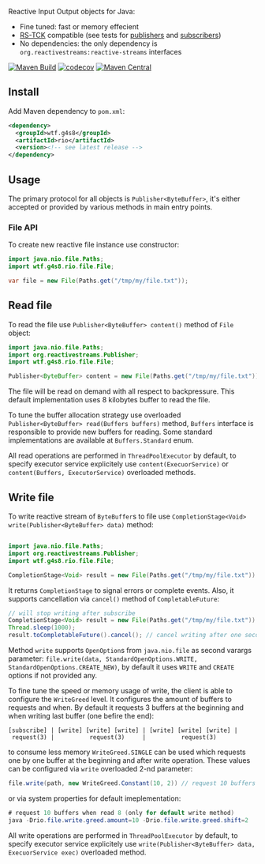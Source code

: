 Reactive Input Output objects for Java:
 - Fine tuned: fast or memory effecient
 - [RS-TCK](https://github.com/reactive-streams/reactive-streams-jvm/tree/master/tck) compatible (see tests for [publishers](https://github.com/g4s8/rio/blob/master/src/test/java/wtf/g4s8/rio/file/ReadFlowTest.java) and [subscribers](https://github.com/g4s8/rio/blob/master/src/test/java/wtf/g4s8/rio/file/WriteSubscriberTest.java))
 - No dependencies: the only dependency is `org.reactivestreams:reactive-streams` interfaces

[![Maven Build](https://github.com/g4s8/rio/workflows/Maven%20Build/badge.svg)](https://github.com/g4s8/rio/actions?query=workflow%3A%22Maven+Build%22)
[![codecov](https://codecov.io/gh/g4s8/rio/branch/master/graph/badge.svg)](https://codecov.io/gh/g4s8/rio)
[![Maven Central](https://img.shields.io/maven-central/v/wtf.g4s8/rio.svg)](https://maven-badges.herokuapp.com/maven-central/wtf.g4s8/rio)

## Install

Add Maven dependency to `pom.xml`:
```xml
<dependency>
  <groupId>wtf.g4s8</groupId>
  <artifactId>rio</artifactId>
  <version><!-- see latest release -->
</dependency>
```

## Usage

The primary protocol for all objects is `Publisher<ByteBuffer>`, it's either accepted or provided
by various methods in main entry points.

### File API

To create new reactive file instance use constructor:
```java
import java.nio.file.Paths;
import wtf.g4s8.rio.file.File;

var file = new File(Paths.get("/tmp/my/file.txt"));
```

## Read file

To read the file use `Publisher<ByteBuffer> content()` method of `File` object:
```java
import java.nio.file.Paths;
import org.reactivestreams.Publisher;
import wtf.g4s8.rio.file.File;

Publisher<ByteBuffer> content = new File(Paths.get("/tmp/my/file.txt")).content();
```

The file will be read on demand with all respect to backpressure.
This default implementation uses 8 kilobytes buffer to read the file.

To tune the buffer allocation strategy use overloaded `Publisher<ByteBuffer> read(Buffers buffers)` method,
`Buffers` interface is responsible to provide new buffers for reading. Some standard implementations are
available at `Buffers.Standard` enum.

All read operations are performed in `ThreadPoolExecutor` by default, to specify executor service explicitely use
`content(ExecuorService)` or `content(Buffers, ExecutorService)` overloaded methods.

## Write file

To write reactive stream of `ByteBuffer`s to file use `CompletionStage<Void> write(Publisher<ByteBuffer> data)`
method:

```java

import java.nio.file.Paths;
import org.reactivestreams.Publisher;
import wtf.g4s8.rio.file.File;

CompletionStage<Void> result = new File(Paths.get("/tmp/my/file.txt")).write(data);
```
It returns `CompletionStage` to signal errors or complete events. Also, it supports cancellation via
`cancel()` method of `CompletableFuture`:
```java
// will stop writing after subscribe
CompletionStage<Void> result = new File(Paths.get("/tmp/my/file.txt")).write(data);
Thread.sleep(1000);
result.toCompletableFuture().cancel(); // cancel writing after one second
```

Method `write` supports `OpenOption`s from `java.nio.file` as second varargs parameter:
`file.write(data, StandardOpenOptions.WRITE, StandardOpenOptions.CREATE_NEW)`, by default it uses
`WRITE` and `CREATE` options if not provided any.

To fine tune the speed or memory usage of write, the client is able to configure the `WriteGreed` level.
It configures the amount of buffers to requests and when. By default it requests 3 buffers at the beginning and
when writing last buffer (one befire the end):
```
[subscribe] | [write] [write] [write] | [write] [write] [write] |
 request(3) |          request(3)     |          request(3)
```
to consume less memory `WriteGreed.SINGLE` can be used which requests one by one buffer at the beginning and after
write operation. These values can be configured via `write` overloaded 2-nd parameter:
```java
file.write(path, new WriteGreed.Constant(10, 2)) // request 10 buffers when read 8
```
or via system properties for default imeplementation:
```java
# request 10 buffers when read 8 (only for default write method)
java -Drio.file.write.greed.amount=10 -Drio.file.write.greed.shift=2
```

All write operations are performed in `ThreadPoolExecutor` by default, to specify executor service explicitely use
`write(Publisher<ByteBuffer> data, ExecuorService exec)` overloaded method.

